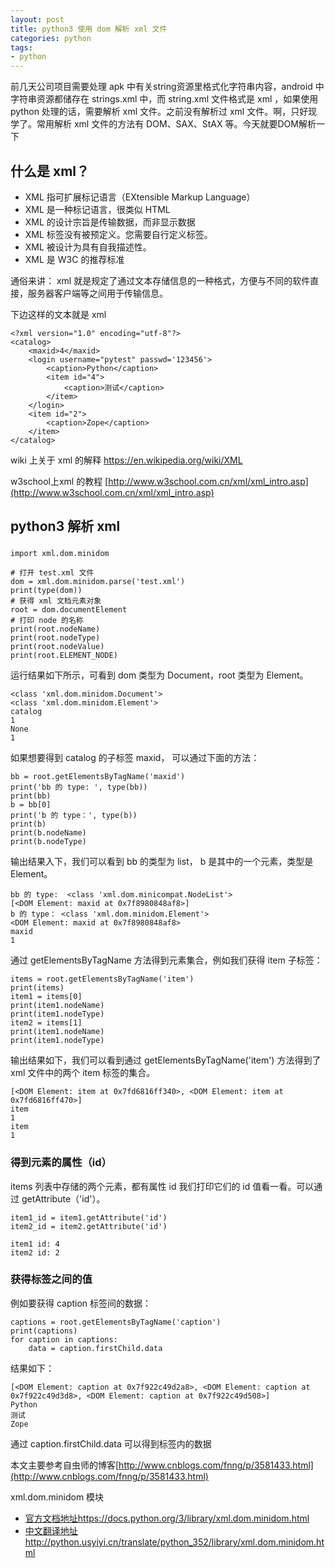 ```yaml
---
layout: post
title: python3 使用 dom 解析 xml 文件
categories: python
tags:
- python
---
```


前几天公司项目需要处理 apk 中有关string资源里格式化字符串内容，android 中字符串资源都储存在 strings.xml 中，而 string.xml 文件格式是 xml ，如果使用 python 处理的话，需要解析 xml 文件。之前没有解析过 xml 文件。啊，只好现学了。常用解析 xml 文件的方法有 DOM、SAX、StAX 等。今天就要DOM解析一下

## 什么是 xml？


- XML 指可扩展标记语言（EXtensible Markup Language）
- XML 是一种标记语言，很类似 HTML
- XML 的设计宗旨是传输数据，而非显示数据
- XML 标签没有被预定义。您需要自行定义标签。
- XML 被设计为具有自我描述性。
- XML 是 W3C 的推荐标准

通俗来讲： xml 就是规定了通过文本存储信息的一种格式，方便与不同的软件直接，服务器客户端等之间用于传输信息。

下边这样的文本就是 xml

```
<?xml version="1.0" encoding="utf-8"?>
<catalog>
    <maxid>4</maxid>
    <login username="pytest" passwd='123456'>
        <caption>Python</caption>
        <item id="4">
            <caption>测试</caption>
        </item>
    </login>
    <item id="2">
        <caption>Zope</caption>
    </item>
</catalog>
```

wiki 上关于 xml 的解释 [https://en.wikipedia.org/wiki/XML ](https://en.wikipedia.org/wiki/XML)

w3school上xml 的教程 [http://www.w3school.com.cn/xml/xml_intro.asp](http://www.w3school.com.cn/xml/xml_intro.asp)


## python3 解析 xml

###
```
import xml.dom.minidom

# 打开 test.xml 文件
dom = xml.dom.minidom.parse('test.xml')
print(type(dom))
# 获得 xml 文档元素对象 
root = dom.documentElement
# 打印 node 的名称
print(root.nodeName)
print(root.nodeType)
print(root.nodeValue)
print(root.ELEMENT_NODE)

```
运行结果如下所示，可看到 dom 类型为 Document，root 类型为 Element。
```
<class 'xml.dom.minidom.Document'>
<class 'xml.dom.minidom.Element'>
catalog
1
None
1
```
如果想要得到 catalog 的子标签 maxid， 可以通过下面的方法：
```
bb = root.getElementsByTagName('maxid')
print('bb 的 type: ', type(bb))
print(bb)
b = bb[0]
print('b 的 type：', type(b))
print(b)
print(b.nodeName)
print(b.nodeType)
```
输出结果入下，我们可以看到 bb 的类型为 list， b 是其中的一个元素，类型是 Element。
```
bb 的 type:  <class 'xml.dom.minicompat.NodeList'>
[<DOM Element: maxid at 0x7f8980848af8>]
b 的 type： <class 'xml.dom.minidom.Element'>
<DOM Element: maxid at 0x7f8980848af8>
maxid
1
```
通过 getElementsByTagName 方法得到元素集合，例如我们获得 item 子标签：
```
items = root.getElementsByTagName('item')
print(items)
item1 = items[0]
print(item1.nodeName)
print(item1.nodeType)
item2 = items[1]
print(item1.nodeName)
print(item1.nodeType)
```
输出结果如下，我们可以看到通过 getElementsByTagName('item') 方法得到了 xml 文件中的两个 item 标签的集合。
```
[<DOM Element: item at 0x7fd6816ff340>, <DOM Element: item at 0x7fd6816ff470>]
item
1
item
1

```

### 得到元素的属性（id）

items 列表中存储的两个元素，都有属性 id 我们打印它们的 id 值看一看。可以通过 getAttribute（'id'）。

```
item1_id = item1.getAttribute('id')
item2_id = item2.getAttribute('id')

item1 id: 4
item2 id: 2
```
### 获得标签之间的值

例如要获得 caption 标签间的数据：

```
captions = root.getElementsByTagName('caption')
print(captions)
for caption in captions:
    data = caption.firstChild.data
```
结果如下：

```
[<DOM Element: caption at 0x7f922c49d2a8>, <DOM Element: caption at 0x7f922c49d3d8>, <DOM Element: caption at 0x7f922c49d508>]
Python
测试
Zope
```
通过 caption.firstChild.data 可以得到标签内的数据


本文主要参考自虫师的博客[http://www.cnblogs.com/fnng/p/3581433.html](http://www.cnblogs.com/fnng/p/3581433.html)


xml.dom.minidom 模块 
- [官方文档地址](https://docs.python.org/3/library/xml.dom.minidom.html)https://docs.python.org/3/library/xml.dom.minidom.html
- [中文翻译地址](http://python.usyiyi.cn/translate/python_352/library/xml.dom.minidom.html
)http://python.usyiyi.cn/translate/python_352/library/xml.dom.minidom.html


